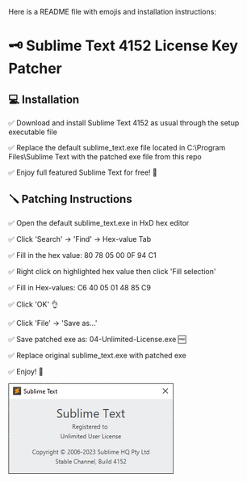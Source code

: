 Here is a README file with emojis and installation instructions:

# 🗝 Sublime Text 4152 License Key Patcher 

## 💻 Installation

✅ Download and install Sublime Text 4152 as usual through the setup executable file

✅ Replace the default sublime_text.exe file located in C:\Program Files\Sublime Text with the patched exe file from this repo

✅ Enjoy full featured Sublime Text for free! 🎉

## 🪛 Patching Instructions 

✅ Open the default sublime_text.exe in HxD hex editor

✅ Click 'Search' -> 'Find' -> Hex-value Tab  

✅ Fill in the hex value: 80 78 05 00 0F 94 C1

✅ Right click on highlighted hex value then click 'Fill selection'

✅ Fill in Hex-values: C6 40 05 01 48 85 C9 

✅ Click 'OK' 👌

✅ Click 'File' -> 'Save as...' 

✅ Save patched exe as: 04-Unlimited-License.exe 🆓

✅ Replace original sublime_text.exe with patched exe

✅ Enjoy! 🥳


![alt text](https://github.com/ChathurangaBW/sublime-text-4152-license-key/blob/main/269644178-dc6b73f7-626b-481e-bbfe-1612fb1735e0.png)
